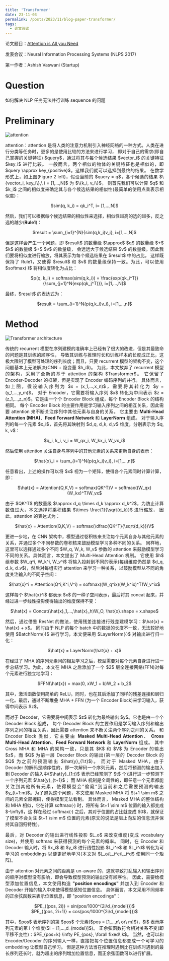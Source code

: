```yaml
---
title: 'Transformer'
date: 23-11-03
permalink: /posts/2023/11/blog-paper-transformer/
tags:
  - 论文阅读
---
```


<p style="text-align:justify; text-justify:inter-ideograph;"> 论文题目：<a href="https://proceedings.neurips.cc/paper_files/paper/2017/hash/3f5ee243547dee91fbd053c1c4a845aa-Abstract.html" target="_blank" title="Transformer">Attention is All you Need</a></p>

<p style="text-align:justify; text-justify:inter-ideograph;">发表会议：Neural Information Processing Systems (NLPS 2017)</p>

第一作者：Ashish Vaswani (Startup)

Question
===

<p style="text-align:justify; text-justify:inter-ideograph;">如何解决 NLP 任务无法并行训练 sequence 的问题</p>

Preliminary
===

![attention](/images/paper_Transformer_attention.png)

<p style="text-align:justify; text-justify:inter-ideograph;">attention：attention 是将人类的注意力机制引入神经网络的一种方式。人类在进行分类等任务时，更多的是使用比较的方法来进行学习，
即对于自己的需求(即自己掌握的关键特征) $query$，通过将其与每个候选结果 $vector_i$ 的关键特征 $key_i$ 进行比较。
一般而言，两个相似的物体的关键特征也是相似的，即 $query \approx key_{positive}$。这样我们就可以选择到最终的结果。
在数学形式上，如上图(Figure 2 left)，假设当前的 $query = q$，各个候选的结果 $\{vector_i, key_i\},\ i = [1,...,N]$ 为 $\{k_i, v_i\}$，
则首先我们可以计算 $q$ 和 $k_i$ 之间的相似度来确定其与各个候选结果的相似性(最简单的使用点乘表示相似度)：</p>

<center>$sim(q, k_i) = qk_i^T, i= [1,...,N]$</center>

<p style="text-align:justify; text-justify:inter-ideograph;">然后，我们可以根据每个候选结果的相似性来选择，相似性越高的选的越多，反之选的越少(<b>Rule1</b>)：</p>

<center>$result = \sum_{i=1}^{N}{sim(q,k_i)v_i}, i=[1,...,N]$</center>

<p style="text-align:justify; text-justify:inter-ideograph;">但是这样会产生一个问题，即 $result$ 的数量级 $\approx$ $q$ 的数量级 $+$ $k$ 的数量级 $+$ $v$ 的数量级，
会远远大于候选结果 $v$ 的数量级。因此我们要将相似度进行缩放，将其表示为每个候选结果在 $result$ 中的占比，
这样既保持了 Rule1，又使得 $result$ 和 $v$ 的数量级保持一致。为此，可以使用 $softmax(·)$ 将相似度转化为占比：</p>

<center>$p(q, k_i) = softmax(sim(q,k_i)) = \frac{exp(qk_i^T)}{\sum_{j=1}^N{exp(qk_j^T)}}, i=[1,...,N]$</center>

<p style="text-align:justify; text-justify:inter-ideograph;">最终，$result$ 的表达式为：</p>

<center>$result = \sum_{i=1}^N{p(q,k_i)v_i}, i=[1,...,n]$</center>

Method
===

![Transformer architecture](/images/paper_Transformer_architecture.png)

<p style="text-align:justify; text-justify:inter-ideograph;">传统的 recurrent 模型在序列建模的准确率上已经有了很大的改进，但是其最致命的问题是其训练的顺序性，
导致其训练与推理时长和训练样本的长度成正比，这极大限制了模型可处理的序列长度；而且，只要 recurrent 模型的架构不变，这个问题基本上无法解决(CNN + 隐变量 $h_i$)。
为此，本文放弃了 recurrent 模型的架构，采用了全新的基于 attention 的架构 $Transformer$。
它保留了 Encoder-Decoder 的框架，但是实现了 Encoder 编码序列的并行。
具体而言，如上图，假设输入序列为 $x = (x_1,...,x_n)$，需要将其转化为 $y = (y_1,...,y_m)$。
对于 Encoder，它需要将输入序列 $x$ 转化为中间表示 $z = (z_1,...,z_n)$。它是由一个个 Encoder Block 组成，每个 Encoder Block 的结构相同。
每个 Encoder Block 的主要作用是学习输入序列之间的相互关系，因此需要 attention 来不断关注序列中其他元素与自身的关系。
它主要由 <b>Multi-Head Attention (MHA)</b>、<b>Feed Forward Network</b> 和 <b>LayerNorm</b> 组成。
对于输入序列的每一个元素 $x_i$，首先将其映射到 $d_q, d_k, d_v$ 维度，分别表示为 $q, k, v$：</p>

<center>$q_i, k_i, v_i = W_qx_i, W_kx_i, W_vx_i$</center>

<p style="text-align:justify; text-justify:inter-ideograph;">然后使用 attention 关注自身与序列中的其他元素的关系来更新自身的表示：</p>

<center>$\hat{x}_i = \sum_{i=1}^N{p(q,k_i)v_i}, i=[1,...,n]$</center>

<p style="text-align:justify; text-justify:inter-ideograph;">任意看出，上述的操作可以将 $x$ 视为一个矩阵，使得各个元素同时计算计算，即：</p>

<center>$\hat{x} = Attention(Q,K,V) = softmax(QK^T)V = softmax((W_qx)(W_kx)^T)W_vx$</center>

<p style="text-align:justify; text-justify:inter-ideograph;">由于 $QK^T$ 的数量级 $\approx d_q \times d_k \approx d_k^2$，为防止计算数值过大，本文选择将乘积结果 $\times \frac{1}{\sqrt{d_k}}$ 进行缩放，
因此，attention 的表达式为：</p>

<center>$\hat{x} = Attention(Q,K,V) = softmax(\dfrac{QK^T}{\sqrt{d_k}})V$</center>

<p style="text-align:justify; text-justify:inter-ideograph;">更进一步地，在 CNN 架构中，模型通过卷积核来关注每个元素自身与其他元素的关系，并通过多个不同参数的卷积核来鼓励模型学习多种不同的关系。
同样地，这里可以选择通过多个不同 $W_q, W_k, W_v$ 参数的 attention 来鼓励模型学习不同的关系。具体而言，本文提出了 Multi-Head Attention 机制。
它使用 $h$ 组参数 $W_q^i, W_k^i, W_v^i$ 将输入投射到不同的表示(每组维度仍然是 $d_q, d_k, d_v$)，然后对每组实行 attention 来学习一种关系，以鼓励模型从不同的角度关注输入的不同子空间：</p>

<center>$\hat{x}^i = Attention(Q^i,K^i,V^i) = softmax((W_q^ix)(W_k^ix)^T)W_v^ix$</center>

<p style="text-align:justify; text-justify:inter-ideograph;">这样每个 $\hat{x}^i$ 都表示 $x$ 的一种子空间表示，最后将其 concat 起来，并经过进一步线性投影使得输出的维度保持不变：</p>

<center>$\hat{x} = Concat(\hat{x}_1,...,\hat{x}_h)W_O, \hat{x}.shape = x.shape$</center>

<p style="text-align:justify; text-justify:inter-ideograph;">然后，通过借鉴 ResNet 的做法，使用残差连接进行残差建模学习：$\hat{x} = \hat{x} + x$。
同时由于 NLP 的每个 batch 中的数据的长度不一致，无法较好地使用 $BatchNorm(·)$ 进行学习，本文便采用 $LayerNorm(·)$ 对输出进行归一化：</p>

<center>$\hat{x} = LayerNorm(\hat{x} + x)$</center>

<p style="text-align:justify; text-justify:inter-ideograph;">在经过了 MHA 的序列元素间的相互学习之后，模型需要对每个元素自身进行进一步总结学习。为此，本文在 MHA 之后添加了一个 $2$ 层全连接网络(FFN)对每个元素进行独立地学习：</p>

<center>$FFN(\hat{x}) = max(0, xW_1 + b)W_2 + b_2$</center>

<p style="text-align:justify; text-justify:inter-ideograph;">其中，激活函数使用简单的 ReLU。同时，也在其后添加了同样的残差连接和层归一化。最后，通过不断堆叠 MHA + FFN (为一个 Encoder Block)来学习输入，获得中间表示 $z$。</p>

<p style="text-align:justify; text-justify:inter-ideograph;">而对于 Decoder，它需要将中间表示 $z$ 转化为最终输出 $y$。它也是由一个个 Decoder Block 组成，
每个 Decoder Block 的主要作用是学习输入序列和输出序列之间的相互关系，因此需要 attention 来不断关注两个序列之间的关系。
和 Encoder Block 类似，它主要由 <b>Masked Multi-Head Attention</b>、 <b>Cross Multi-Head Attention</b>、<b>Feed Forward Network</b> 和 <b>LayerNorm</b> 组成。
其中 Cross MHA 和 MHA 的架构一致，只是其 $K$ 和 $V$ 为 Encoder 的输出 $z$，而 $Q$ 为前一层 Decoder Block 的输出(第一层的 Decoder Block 的 $Q$ 为之前的预测输出 $\hat{y}_{1:t}$)。
而对于 Masked MHA，由于 Decoder 的解码是顺序性的，即一次解码一个序列元素，然后将预测的输出加入到 Decoder 的输入中($\hat{y}_{1:t}$ 表示已经预测了 $t$ 个)进行进一步预测下一个序列元素 $\hat{y}_{t+1}$；
而 MHA 机制是全局性的，即任意一个元素都能关注到其他所有元素，使得模型会”偷窥“到当前和之后需要预测的输出 $y_{t+1:m}$。为了避免这个问题，本文使用 Masked MHA 将 $t+1 \sim m$ 之间的元素全部掩码，使得模型无法看到。
具体而言， Masked MHA 的整体结构和 MHA 相似，它在计算 softmax(·) 时，将所有 $t+1 \sim m$ 位置的输入都变成 $-\infty$，这
样在经过 softmax(·) 之后，其对于位置的占比就变成 $0$，就保证了模型不会关注 $t+1 \sim m$ 位置的元素(原文的说法是阻止向左的信息流并保持其自回归特性)。</p>

<p style="text-align:justify; text-justify:inter-ideograph;">最后，对 Decoder 的输出进行线性投影 $L_o$ 来改变维度(变成 vocabulary size)，并使用 softmax 来获得预测的每个元素的概率。
同时，在 Encoder 和 Decoder 输入时，将 $x_i$ 和 $y_i$ 进行线性投影 $L_i^e$ 和 $L_i^d$ 转化为可学习的 embeddings 以便更好地学习(本文对 $L_o/L_i^e/L_i^d$ 使用同一个矩阵)。</p>

<p style="text-align:justify; text-justify:inter-ideograph;">由于 attention 对元素之间的距离是 un-aware 的，这就导致打乱输入和输出序列的顺序对模型没有影响，即会导致模型预测的输出没有顺序性。
因此，需要给模型添加位置信息，本文使用构造 <b>"position encodings"</b> 并加入到 Encoder 和 Decoder 开始的输入中来使得模型感知位置信息。
具体而言，本文采用不同频率的正余弦函数来表示位置信息，即 "position encodings"：</p>

<center>$PE_{(pos, 2i)} = sin(pos/1000^{2i/d_{model}})$</center>
<center>$PE_{(pos, 2i+1)} = cos(pos/1000^{2i/d_{model}})$</center>

<p style="text-align:justify; text-justify:inter-ideograph;">其中，$pos$ 表示序列的第 $pos$ 个元素($pos = [1,...,n\ or\ m]$)，$i$ 表示序列元素的第 i 个维度($i = [1,...,d_{model}]$)。
正余弦函数符合相对关系不变(即平移不变性)：$PE_{pos+k} \infty PE_{pos}, \forall fixed\ k$。
当然，也可以和 Encoder/Decoder 的序列输入一样，直接把每个位置信息都变成一个可学习的 embedding 让模型自己学习。
但是这种方法当在推理时遇到比在训练时遇到的最长序列还长时，就为超出的序列增加位置信息，而正余弦函数可以进行扩展。</p>